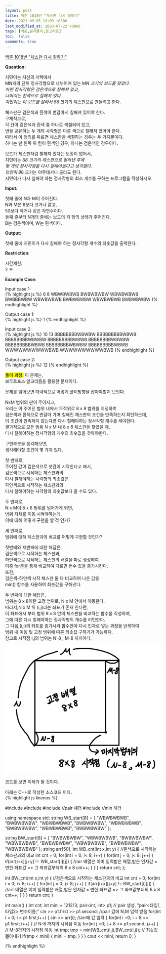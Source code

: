 ```yaml
---
layout: post
title: 백준 1018번 "체스판 다시 칠하기"
date: 2021-09-05 19:00 +0800
last_modified_at: 2020-07-22 +0800
tags: [백준,문제풀이,알고리즘]
toc:  false
comments: true
---
```


[백준 1018번 "체스판 다시 칠하기"](https://www.acmicpc.net/problem/1018)<br>


<strong>Question:</strong>


지민이는 자신의 저택에서 <br>
MN개의 단위 정사각형으로 나누어져 있는 M*N 크기의 보드를 찾았다. <br>
어떤 정사각형은 검은색으로 칠해져 있고, <br>
나머지는 흰색으로 칠해져 있다. <br>
지민이는 이 보드를 잘라서 8*8 크기의 체스판으로 만들려고 한다.<br>

체스판은 검은색과 흰색이 번갈아서 칠해져 있어야 한다. <br>
구체적으로, <br>
각 칸이 검은색과 흰색 중 하나로 색칠되어 있고, <br>
변을 공유하는 두 개의 사각형은 다른 색으로 칠해져 있어야 한다. <br>
따라서 이 정의를 따르면 체스판을 색칠하는 경우는 두 가지뿐이다. <br>
하나는 맨 왼쪽 위 칸이 흰색인 경우, 하나는 검은색인 경우이다.<br>

보드가 체스판처럼 칠해져 있다는 보장이 없어서, <br>
지민이는 8*8 크기의 체스판으로 잘라낸 후에 <br>
몇 개의 정사각형을 다시 칠해야겠다고 생각했다. <br>
당연히 8*8 크기는 아무데서나 골라도 된다. <br>
지민이가 다시 칠해야 하는 정사각형의 최소 개수를 구하는 프로그램을 작성하시오.<br>


<strong>Input:</strong>


첫째 줄에 N과 M이 주어진다. <br>
N과 M은 8보다 크거나 같고, <br>
50보다 작거나 같은 자연수이다. <br>
둘째 줄부터 N개의 줄에는 보드의 각 행의 상태가 주어진다. <br>
B는 검은색이며, W는 흰색이다.<br>


<strong>Output:</strong>


첫째 줄에 지민이가 다시 칠해야 하는 정사각형 개수의 최솟값을 출력한다.<br>


<strong>Restriction:</strong>


시간제한:<br>
2 초 


<strong>Example Case:</strong>

Input case 1: <br>
{% highlight js %}
8 8
WBWBWBWB
BWBWBWBW
WBWBWBWB
BWBBBWBW
WBWBWBWB
BWBWBWBW
WBWBWBWB
BWBWBWBW
{% endhighlight %}

Output case 1: <br>
{% highlight js %}
1
{% endhighlight %}

Input case 2: <br>
{% highlight js %}
10 13
BBBBBBBBWBWBW
BBBBBBBBBWBWB
BBBBBBBBWBWBW
BBBBBBBBBWBWB
BBBBBBBBWBWBW
BBBBBBBBBWBWB
BBBBBBBBWBWBW
BBBBBBBBBWBWB
WWWWWWWWWWBWB
WWWWWWWWWWBWB
{% endhighlight %}

Output case 2: <br>
{% highlight js %}
12
{% endhighlight %}




<mark>풀이 과정:</mark>
이 문제는,<br>
브루트포스 알고리즘을 활용한 문제이다.<br>

문제를 읽어보면 대략적으로 어떻게 풀이방향을 잡아야할지 보인다.<br>

NxM 범위의 판이 주어지고,<br>
우리는 이 주어진 범위 내에서 무작위로 8 x 8 범위를 지정하여<br>
검은색과 흰색으로 번갈아 가며 칠해진 체스판의 조건을 만족하는지 확인하는데,<br>
이 조건이 만족하지 않는다면 다시 칠해야하는 정사각형 개수를 세야한다.<br>
결과적으로 모든 범위 N x M 내 8 x 8 체스판을 찾았을 때,<br>
다시 칠해야하는 정사각형의 개수의 최솟값을 찾아야한다.<br>

구현부분을 생각해보면,<br>
생각해야할 조건이 몇 가지 있다.<br>

첫 번째로,<br>
주어진 값이 검은색으로 첫칸이 시작한다고 해서,<br>
검은색으로 시작하는 체스판과의 <br>
다시 칠해야하는 사각형의 최솟값은<br>
하얀색으로 시작하는 체스판과의 <br>
다시 칠해야하는 사각형의 최솟값보다 클 수도 있다.<br>

두 번째로,<br>
N x M이 8 x 8 범위를 넘어가게 되면,<br>
범위 자체를 이동 시켜야하는데,<br>
이에 대해 어떻게 구현을 할 것 인가?<br>

세 번째로,<br>
범위에 대해 체스판과의 비교를 어떻게 구현할 것인가?<br>

첫번째와 세번째에 대한 해답은,<br>
검은색으로 시작하는 체스판과,<br>
하얀색으로 시작하는 체스판의 배열을 따로 생성하여<br>
이중 for문을 통해 비교하여 다르면 변수 값을 증가시킨다.<br>
또한,<br>
검은색-하얀색 시작 체스판 둘 다 비교하여 나온 값을 <br>
min() 함수를 사용하여 최솟값을 구해낸다.<br>

두 번째에 대한 해답은,<br>
범위는 8 x 8이란 고정 범위로, N x M 안에서 이동한다.<br>
따라서,N x M 위 (i,j)라는 좌표가 존재 한다면,<br>
이 좌표에서 부터 범위 8 x 8 안의 체스판을 비교하는 함수를 작성하여,<br>
그에 따른 다시 칠해야하는 정사각형의 개수를 리턴한다.<br>
그 다음,(i,j)의 좌표를 증가시켜 함수안에 다시 인자로 넣는 과정을 반복하여<br>
범위 내 이동 및 고정 범위에 따른 최솟값 구하기가 가능하다.<br>
참고로 시작점 i,j의 범위는 N-8 , M-8 까지이다.<br>


<img src = "/assets/images/1018.png"> <br>



코드를 보면 이해가 될 것이다.<br>

아래는 C++로 작성한 소스코드 이다.<br>
{% highlight js linenos %}

#include <iostream>
#include <string>
#include <utility> //pair 헤더
#include <algorithm> //min 헤더

using namespace std;
string WB_start[8] = {
    "WBWBWBWB",
    "BWBWBWBW",
    "WBWBWBWB",
    "BWBWBWBW",
    "WBWBWBWB",
    "BWBWBWBW",
    "WBWBWBWB",
    "BWBWBWBW"
};

string BW_start[8] = {
    "BWBWBWBW",
    "WBWBWBWB",
    "BWBWBWBW",
    "WBWBWBWB",
    "BWBWBWBW",
    "WBWBWBWB",
    "BWBWBWBW",
    "WBWBWBWB"
};
string arr[50];
int WB_cnt(int x,int y) { //흰색으로 시작하는 체스판과의 비교
    int cnt = 0;
    for(int i = 0; i< 8; i++) {
        for(int j = 0; j< 8; j++) {
            if(arr[i+x][j+y] != WB_start[i][j]) { 
                //arr 배열은 이미 입력받은 배열,받은 인자값 = 변한 좌표값 => 그 좌표값부터의 8 x 8
                cnt++;
            }
        }
    }
    return cnt;
};

int BW_cnt(int x,int y) { //검은색으로 시작하는 체스판과의 비교
    int cnt = 0;
    for(int i = 0; i< 8; i++) {
        for(int j = 0; j< 8; j++) {
            if(arr[i+x][j+y] != BW_start[i][j]) {
                //arr 배열은 이미 입력받은 배열,받은 인자값 = 변한 좌표값 => 그 좌표값부터의 8 x 8
                cnt++;
            }
        }
    }
    return cnt;
}

int main() {
    int cnt;
    int mini = 121213;
    pair<int, int> p1; // pair 생성, "pair<타입1,타입2> 변수이름;"
    cin >> p1.first >> p1.second; //pair 값에 N,M 입력 받음
    for(int i = 0; i < p1.first;i++) {
        cin >> arr[i]; //arr에 값 입력
    }
    for(int i =0; i + 8 <= p1.first; i++) { // N-8 까지의 시작점 이동
        for(int j =0; j + 8 <= p1.second; j++) { // M-8까지의 시작점 이동
            int tmp;
            tmp = min(WB_cnt(i,j),BW_cnt(i,j)); // 최솟값 뽑아내기
            if(tmp < mini) {
                mini = tmp;
            }
        }
    }
    cout << mini;
    return 0;
}

{% endhighlight %}